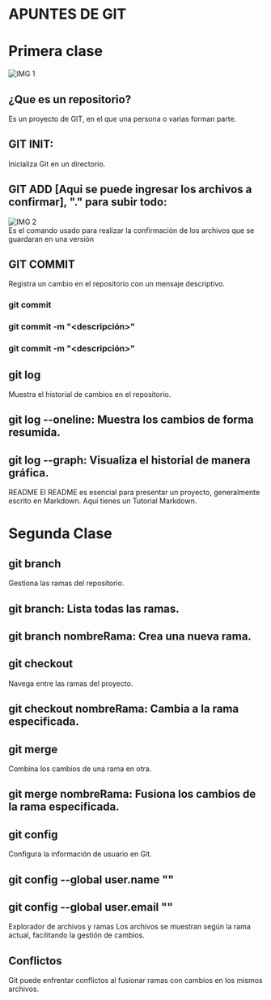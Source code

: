 # **APUNTES DE GIT**
# Primera clase
![IMG 1](https://encrypted-tbn0.gstatic.com/images?q=tbn:ANd9GcQy8Mk7o0LuR8ZbIc040aZSB7Acnn0zYDY-A5tdcwyUMQ&s)  
## ¿Que es un repositorio?
Es un proyecto de GIT, en el que una persona o varias forman parte.

## **GIT INIT**:
Inicializa Git en un directorio.

## **GIT ADD** [Aqui se puede ingresar los archivos a confirmar], "." para subir todo:
![IMG 2](https://encrypted-tbn0.gstatic.com/images?q=tbn:ANd9GcQ49ae1yOIdmmo1WlNx8Xpkxwwgcfnfcg_6jw&s)  
Es el comando usado para realizar la confirmación de los archivos que se guardaran en una versión

## **GIT COMMIT**
Registra un cambio en el repositorio con un mensaje descriptivo.

### git commit <archivo>
### git commit -m "<descripción>"
### git commit <archivo> -m "<descripción>"



## git log
Muestra el historial de cambios en el repositorio.

## git log --oneline: Muestra los cambios de forma resumida.
## git log --graph: Visualiza el historial de manera gráfica.
README
El README es esencial para presentar un proyecto, generalmente escrito en Markdown. Aquí tienes un Tutorial Markdown.

# Segunda Clase
## git branch
Gestiona las ramas del repositorio.

## git branch: Lista todas las ramas.
## git branch nombreRama: Crea una nueva rama.
## git checkout
Navega entre las ramas del proyecto.

## git checkout nombreRama: Cambia a la rama especificada.
## git merge
Combina los cambios de una rama en otra.

## git merge nombreRama: Fusiona los cambios de la rama especificada.
## git config
Configura la información de usuario en Git.

## git config --global user.name "<nombreUsuario>"
## git config --global user.email "<email>"
Explorador de archivos y ramas
Los archivos se muestran según la rama actual, facilitando la gestión de cambios.

## Conflictos
Git puede enfrentar conflictos al fusionar ramas con cambios en los mismos archivos.
